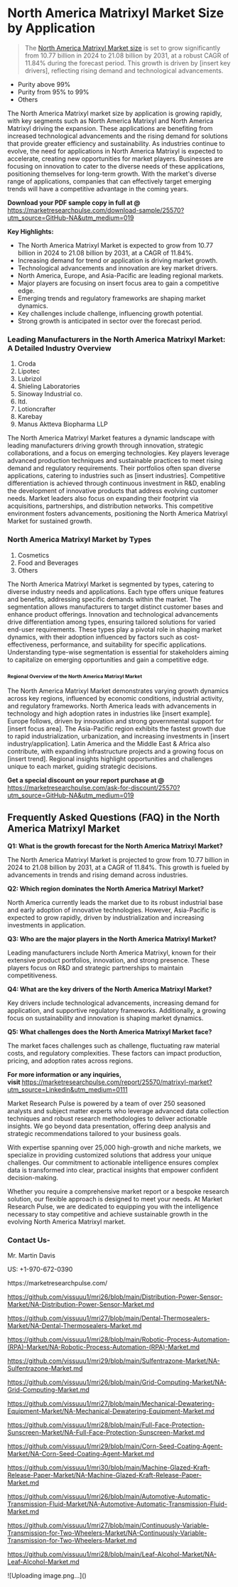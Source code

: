 <h1>North America Matrixyl Market&nbsp;Size by Application</h1><blockquote><p>The <a href="https://marketresearchpulse.com/download-sample/25570?utm_source=GitHub-NA&amp;utm_medium=019">North America Matrixyl Market size</a> is set to grow significantly from 10.77 billion in 2024 to 21.08 billion by 2031, at a robust CAGR of 11.84% during the forecast period. This growth is driven by [insert key drivers], reflecting rising demand and technological advancements.</p></blockquote><ul><li>Purity above 99%<li> Purity from 95% to 99%<li> Others</li></ul><p>The North America Matrixyl market size by application is growing rapidly, with key segments such as North America Matrixyl and North America Matrixyl driving the expansion. These applications are benefiting from increased technological advancements and the rising demand for solutions that provide greater efficiency and sustainability. As industries continue to evolve, the need for applications in North America Matrixyl is expected to accelerate, creating new opportunities for market players. Businesses are focusing on innovation to cater to the diverse needs of these applications, positioning themselves for long-term growth. With the market's diverse range of applications, companies that can effectively target emerging trends will have a competitive advantage in the coming years.</p><p><strong>Download your PDF sample copy in full at @ </strong><a href="https://marketresearchpulse.com/download-sample/25570?utm_source=GitHub-NA&amp;utm_medium=019">https://marketresearchpulse.com/download-sample/25570?utm_source=GitHub-NA&amp;utm_medium=019</a></p><p><strong>Key Highlights: </strong></p><ul><li>The North America Matrixyl Market is expected to grow from 10.77 billion in 2024 to 21.08 billion by 2031, at a CAGR of 11.84%.</li><li>Increasing demand for trend or application is driving market growth.</li><li>Technological advancements and innovation are key market drivers.</li><li>North America, Europe, and Asia-Pacific are leading regional markets.</li><li>Major players are focusing on insert focus area to gain a competitive edge.</li><li>Emerging trends and regulatory frameworks are shaping market dynamics.</li><li>Key challenges include challenge, influencing growth potential.</li><li>Strong growth is anticipated in sector over the forecast period.</li></ul><h3>Leading Manufacturers in the North America Matrixyl Market: A Detailed Industry Overview</h3><ol><li>Croda</li><li>Lipotec</li><li>Lubrizol</li><li>Shieling Laboratories</li><li>Sinoway Industrial co.</li><li>ltd.</li><li>Lotioncrafter</li><li>Karebay</li><li>Manus Aktteva Biopharma LLP</li></ol><div class="flex max-w-full flex-col flex-grow"><div class="min-h-8 text-message flex w-full flex-col items-end gap-2 whitespace-normal break-words [.text-message+&amp;]:mt-5" dir="auto" data-message-author-role="assistant" data-message-id="fd8432e4-4910-450d-b182-61b7bfb0a01f" data-message-model-slug="gpt-4o"><div class="flex w-full flex-col gap-1 empty:hidden first:pt-[3px]"><div class="markdown prose w-full break-words dark:prose-invert light"><p>The North America Matrixyl Market features a dynamic landscape with leading manufacturers driving growth through innovation, strategic collaborations, and a focus on emerging technologies. Key players leverage advanced production techniques and sustainable practices to meet rising demand and regulatory requirements. Their portfolios often span diverse applications, catering to industries such as [insert industries]. Competitive differentiation is achieved through continuous investment in R&amp;D, enabling the development of innovative products that address evolving customer needs. Market leaders also focus on expanding their footprint via acquisitions, partnerships, and distribution networks. This competitive environment fosters advancements, positioning the North America Matrixyl Market for sustained growth.</p></div></div></div></div><h3>North America Matrixyl Market by Types</h3><ol><li>Cosmetics<li> Food and Beverages<li> Others</li></ol><div class="flex max-w-full flex-col flex-grow"><div class="min-h-8 text-message flex w-full flex-col items-end gap-2 whitespace-normal break-words [.text-message+&amp;]:mt-5" dir="auto" data-message-author-role="assistant" data-message-id="084470be-0bb7-4664-bddf-5156b4f41249" data-message-model-slug="gpt-4o-mini"><div class="flex w-full flex-col gap-1 empty:hidden first:pt-[3px]"><div class="markdown prose w-full break-words dark:prose-invert light"><p>The North America Matrixyl Market is segmented by types, catering to diverse industry needs and applications. Each type offers unique features and benefits, addressing specific demands within the market. The segmentation allows manufacturers to target distinct customer bases and enhance product offerings. Innovation and technological advancements drive differentiation among types, ensuring tailored solutions for varied end-user requirements. These types play a pivotal role in shaping market dynamics, with their adoption influenced by factors such as cost-effectiveness, performance, and suitability for specific applications. Understanding type-wise segmentation is essential for stakeholders aiming to capitalize on emerging opportunities and gain a competitive edge.</p></div></div></div></div><h3><span style="font-size: 11px;">Regional Overview of the North America Matrixyl Market</span></h3><div class="flex max-w-full flex-col flex-grow"><div class="min-h-8 text-message flex w-full flex-col items-end gap-2 whitespace-normal break-words [.text-message+&amp;]:mt-5" dir="auto" data-message-author-role="assistant" data-message-id="e9038762-ce64-4e30-91c9-9bd413514231" data-message-model-slug="gpt-4o-mini"><div class="flex w-full flex-col gap-1 empty:hidden first:pt-[3px]"><div class="markdown prose w-full break-words dark:prose-invert light"><p>The North America Matrixyl Market demonstrates varying growth dynamics across key regions, influenced by economic conditions, industrial activity, and regulatory frameworks. North America leads with advancements in technology and high adoption rates in industries like [insert example]. Europe follows, driven by innovation and strong governmental support for [insert focus area]. The Asia-Pacific region exhibits the fastest growth due to rapid industrialization, urbanization, and increasing investments in [insert industry/application]. Latin America and the Middle East &amp; Africa also contribute, with expanding infrastructure projects and a growing focus on [insert trend]. Regional insights highlight opportunities and challenges unique to each market, guiding strategic decisions.</p></div></div></div></div><p><strong>Get a special discount on your report purchase at @ </strong><a href="https://marketresearchpulse.com/ask-for-discount/25570?utm_source=GitHub-NA&amp;utm_medium=019">https://marketresearchpulse.com/ask-for-discount/25570?utm_source=GitHub-NA&amp;utm_medium=019</a></p><h2>Frequently Asked Questions (FAQ) in the North America Matrixyl Market</h2><p><strong>Q1: What is the growth forecast for the North America Matrixyl Market?</strong></p><p>The North America Matrixyl Market is projected to grow from 10.77 billion in 2024 to 21.08 billion by 2031, at a CAGR of 11.84%. This growth is fueled by advancements in trends and rising demand across industries.</p><p><strong>Q2: Which region dominates the North America Matrixyl Market?</strong></p><p>North America currently leads the market due to its robust industrial base and early adoption of innovative technologies. However, Asia-Pacific is expected to grow rapidly, driven by industrialization and increasing investments in application.</p><p><strong>Q3: Who are the major players in the North America Matrixyl Market?</strong></p><p>Leading manufacturers include North America Matrixyl, known for their extensive product portfolios, innovation, and strong presence. These players focus on R&amp;D and strategic partnerships to maintain competitiveness.</p><p><strong>Q4: What are the key drivers of the North America Matrixyl Market?</strong></p><p>Key drivers include technological advancements, increasing demand for application, and supportive regulatory frameworks. Additionally, a growing focus on sustainability and innovation is shaping market dynamics.</p><p><strong>Q5: What challenges does the North America Matrixyl Market face?</strong></p><p>The market faces challenges such as challenge, fluctuating raw material costs, and regulatory complexities. These factors can impact production, pricing, and adoption rates across regions.</p><p><strong>For more information or any inquiries, visit&nbsp;</strong><a href="https://marketresearchpulse.com/report/25570/matrixyl-market?utm_source=Linkedin&utm_medium=0111">https://marketresearchpulse.com/report/25570/matrixyl-market?utm_source=Linkedin&utm_medium=0111</a></p><p>Market Research Pulse is powered by a team of over 250 seasoned analysts and subject matter experts who leverage advanced data collection techniques and robust research methodologies to deliver actionable insights. We go beyond data presentation, offering deep analysis and strategic recommendations tailored to your business goals.</p><p>With expertise spanning over 25,000 high-growth and niche markets, we specialize in providing customized solutions that address your unique challenges. Our commitment to actionable intelligence ensures complex data is transformed into clear, practical insights that empower confident decision-making.</p><p>Whether you require a comprehensive market report or a bespoke research solution, our flexible approach is designed to meet your needs. At Market Research Pulse, we are dedicated to equipping you with the intelligence necessary to stay competitive and achieve sustainable growth in the evolving North America Matrixyl market.</p><h3><strong>Contact Us-</strong></h3><p>Mr. Martin Davis</p><p>US: +1-970-672-0390</p><p>https://marketresearchpulse.com/</p><p><a href="https://github.com/vissuuu1/mri26/blob/main/Distribution-Power-Sensor-Market/NA-Distribution-Power-Sensor-Market.md">https://github.com/vissuuu1/mri26/blob/main/Distribution-Power-Sensor-Market/NA-Distribution-Power-Sensor-Market.md</a></p><p><a href="https://github.com/vissuuu1/mri27/blob/main/Dental-Thermosealers-Market/NA-Dental-Thermosealers-Market.md">https://github.com/vissuuu1/mri27/blob/main/Dental-Thermosealers-Market/NA-Dental-Thermosealers-Market.md</a></p><p><a href="https://github.com/vissuuu1/mri28/blob/main/Robotic-Process-Automation-(RPA)-Market/NA-Robotic-Process-Automation-(RPA)-Market.md">https://github.com/vissuuu1/mri28/blob/main/Robotic-Process-Automation-(RPA)-Market/NA-Robotic-Process-Automation-(RPA)-Market.md</a></p><p><a href="https://github.com/vissuuu1/mri29/blob/main/Sulfentrazone-Market/NA-Sulfentrazone-Market.md">https://github.com/vissuuu1/mri29/blob/main/Sulfentrazone-Market/NA-Sulfentrazone-Market.md</a></p><p><a href="https://github.com/vissuuu1/mri26/blob/main/Grid-Computing-Market/NA-Grid-Computing-Market.md">https://github.com/vissuuu1/mri26/blob/main/Grid-Computing-Market/NA-Grid-Computing-Market.md</a></p><p><a href="https://github.com/vissuuu1/mri27/blob/main/Mechanical-Dewatering-Equipment-Market/NA-Mechanical-Dewatering-Equipment-Market.md">https://github.com/vissuuu1/mri27/blob/main/Mechanical-Dewatering-Equipment-Market/NA-Mechanical-Dewatering-Equipment-Market.md</a></p><p><a href="https://github.com/vissuuu1/mri28/blob/main/Full-Face-Protection-Sunscreen-Market/NA-Full-Face-Protection-Sunscreen-Market.md">https://github.com/vissuuu1/mri28/blob/main/Full-Face-Protection-Sunscreen-Market/NA-Full-Face-Protection-Sunscreen-Market.md</a></p><p><a href="https://github.com/vissuuu1/mri29/blob/main/Corn-Seed-Coating-Agent-Market/NA-Corn-Seed-Coating-Agent-Market.md">https://github.com/vissuuu1/mri29/blob/main/Corn-Seed-Coating-Agent-Market/NA-Corn-Seed-Coating-Agent-Market.md</a></p><p><a href="https://github.com/vissuuu1/mri30/blob/main/Machine-Glazed-Kraft-Release-Paper-Market/NA-Machine-Glazed-Kraft-Release-Paper-Market.md">https://github.com/vissuuu1/mri30/blob/main/Machine-Glazed-Kraft-Release-Paper-Market/NA-Machine-Glazed-Kraft-Release-Paper-Market.md</a></p><p><a href="https://github.com/vissuuu1/mri26/blob/main/Automotive-Automatic-Transmission-Fluid-Market/NA-Automotive-Automatic-Transmission-Fluid-Market.md">https://github.com/vissuuu1/mri26/blob/main/Automotive-Automatic-Transmission-Fluid-Market/NA-Automotive-Automatic-Transmission-Fluid-Market.md</a></p><p><a href="https://github.com/vissuuu1/mri27/blob/main/Continuously-Variable-Transmission-for-Two-Wheelers-Market/NA-Continuously-Variable-Transmission-for-Two-Wheelers-Market.md">https://github.com/vissuuu1/mri27/blob/main/Continuously-Variable-Transmission-for-Two-Wheelers-Market/NA-Continuously-Variable-Transmission-for-Two-Wheelers-Market.md</a></p><p><a href="https://github.com/vissuuu1/mri28/blob/main/Leaf-Alcohol-Market/NA-Leaf-Alcohol-Market.md">https://github.com/vissuuu1/mri28/blob/main/Leaf-Alcohol-Market/NA-Leaf-Alcohol-Market.md</a></p>
![Uploading image.png…]()
